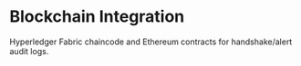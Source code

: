 # Blockchain Integration

Hyperledger Fabric chaincode and Ethereum contracts for handshake/alert audit logs.
